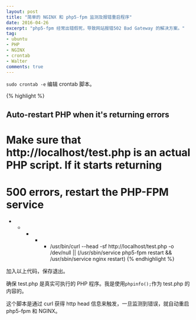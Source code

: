 ```yaml
---
layout: post
title: "简单的 NGINX 和 php5-fpm 监测及报错重启程序"
date: 2016-04-26
excerpt: "php5-fpm 经常出错假死，导致网站报错502 Bad Gateway 的解决方案。"
tag:
- ubuntu
- PHP
- NGINX
- crontab
- Walter
comments: true
---
```


<code>sudo crontab -e</code> 编辑 crontab 脚本。

{% highlight %}
## Auto-restart PHP when it's returning errors
#
# Make sure that http://localhost/test.php is an actual PHP script. If it starts returning
# 500 errors, restart the PHP-FPM service
*   *   *   *   *    /usr/bin/curl --head -sf http://localhost/test.php -o /dev/null || (/usr/sbin/service php5-fpm restart && /usr/sbin/service nginx restart)
{% endhighlight %}

加入以上代码，保存退出。

确保 test.php 是真实可执行的 PHP 程序。我是使用<code>phpinfo();</code>作为 test.php 的内容的。

这个脚本是通过 curl 获得 http head 信息来触发，一旦监测到错误，就自动重启 php5-fpm 和 NGINX。
